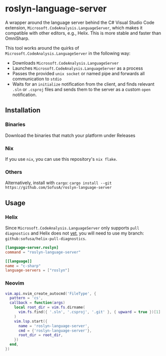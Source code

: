 # roslyn-language-server
A wrapper around the language server behind the C# Visual Studio Code extension, `Microsoft.CodeAnalysis.LanguageServer`, which makes it compatible with other editors, e.g., Helix.
This is more stable and faster than OmniSharp.

This tool works around the quirks of `Microsoft.CodeAnalysis.LanguageServer` in the following way: 
- Downloads `Microsoft.CodeAnalysis.LanguageServer`
- Launches `Microsoft.CodeAnalysis.LanguageServer` as a process
- Passes the provided `unix socket` or named pipe and forwards all communication to `stdio` 
- Waits for an `initialize` notification from the client, and finds relevant `.sln` or `.csproj` files and sends them to the server as a custom `open` notification.

## Installation
### Binaries
Download the binaries that match your platform under Releases

### Nix
If you use `nix`, you can use this repository's `nix flake`. 

### Others
Alternatively, install with `cargo`: `cargo install --git https://github.com/SofusA/roslyn-language-server` 

## Usage

### Helix
Since `Microsoft.CodeAnalysis.LanguageServer` only supports `pull diagnostics` and Helix does not [yet](https://github.com/helix-editor/helix/pull/11315), you will need to use my branch: `github:sofusa/helix-pull-diagnostics`.

```toml
[language-server.roslyn]
command = "roslyn-language-server"

[[language]]
name = "c-sharp"
language-servers = ["roslyn"]
```

### Neovim
```lua
vim.api.nvim_create_autocmd('FileType', {
  pattern = 'cs',
  callback = function(args)
    local root_dir = vim.fs.dirname(
      vim.fs.find({ '.sln', '.csproj', '.git' }, { upward = true })[1]
    )
    vim.lsp.start({
      name = 'roslyn-language-server',
      cmd = {'roslyn-language-server'},
      root_dir = root_dir,
    })
  end,
})
``` 
